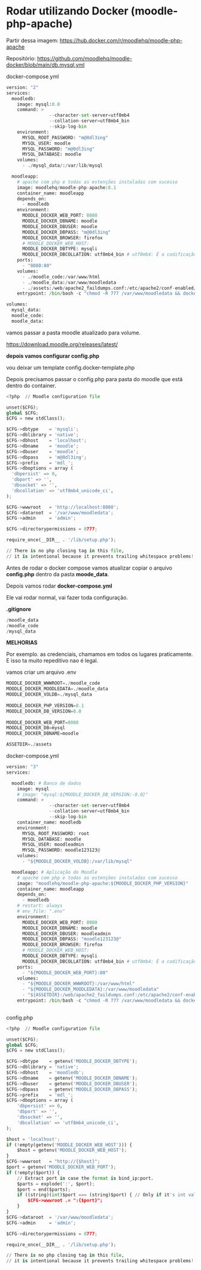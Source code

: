 # Rodar utilizando Docker (moodle-php-apache)

Partir dessa imagem: https://hub.docker.com/r/moodlehq/moodle-php-apache

Repositório: https://github.com/moodlehq/moodle-docker/blob/main/db.mysql.yml

docker-compose.yml

```python
version: "2"
services:
  moodledb:
    image: mysql:8.0
    command: >
                --character-set-server=utf8mb4
                --collation-server=utf8mb4_bin
                --skip-log-bin
    environment:
      MYSQL_ROOT_PASSWORD: "m@0dl3ing"
      MYSQL_USER: moodle
      MYSQL_PASSWORD: "m@0dl3ing"
      MYSQL_DATABASE: moodle
    volumes:
      - ./mysql_data/:/var/lib/mysql

  moodleapp:
    # apache com php e todas as estenções instaladas com sucesso
    image: moodlehq/moodle-php-apache:8.1
    container_name: moodleapp
    depends_on:
      - moodledb
    environment: 
      MOODLE_DOCKER_WEB_PORT: 8080
      MOODLE_DOCKER_DBNAME: moodle
      MOODLE_DOCKER_DBUSER: moodle
      MOODLE_DOCKER_DBPASS: "m@0dl3ing"
      MOODLE_DOCKER_BROWSER: firefox
      # MOODLE_DOCKER_WEB_HOST:  
      MOODLE_DOCKER_DBTYPE: mysqli
      MOODLE_DOCKER_DBCOLLATION: utf8mb4_bin # utf8mb4: É a codificação de caracteres UTF-8 que suporta até 4 bytes por caractere
    ports:
      - "8080:80"
    volumes:
      - ./moodle_code:/var/www/html
      - ./moodle_data:/var/www/moodledata
      - ./assets:/web/apache2_faildumps.conf:/etc/apache2/conf-enabled/apache2_faildumps.conf
    entrypoint: /bin/bash -c "chmod -R 777 /var/www/moodledata && docker-php-entrypoint apache2-foreground"

volumes:
  mysql_data:
  moodle_code:
  moodle_data:

```

vamos passar a pasta moodle atualizado para volume.

https://download.moodle.org/releases/latest/

**depois vamos configurar config.php**  

vou deixar um template config.docker-template.php 

Depois precisamos passar o config.php para pasta do moodle que está dentro do container. 

```python
<?php  // Moodle configuration file

unset($CFG);
global $CFG;
$CFG = new stdClass();

$CFG->dbtype    = 'mysqli';
$CFG->dblibrary = 'native';
$CFG->dbhost    = 'localhost';
$CFG->dbname    = 'moodle';
$CFG->dbuser    = 'moodle';
$CFG->dbpass    = 'm@0dl3ing';
$CFG->prefix    = 'mdl_';
$CFG->dboptions = array (
  'dbpersist' => 0,
  'dbport' => '',
  'dbsocket' => '',
  'dbcollation' => 'utf8mb4_unicode_ci',
);

$CFG->wwwroot   = 'http://localhost:8080';
$CFG->dataroot  = '/var/www/moodledata';
$CFG->admin     = 'admin';

$CFG->directorypermissions = 0777;

require_once(__DIR__ . '/lib/setup.php');

// There is no php closing tag in this file,
// it is intentional because it prevents trailing whitespace problems!
```

Antes de rodar o docker compose vamos atualizar copiar o arquivo **config.php** dentro da pasta **moode_data**.

Depois vamos rodar **docker-compose.yml** 

Ele vai rodar normal, vai fazer toda configuração.

**.gitignore**

```python
/moodle_data
/moodle_code
/mysql_data
```

**MELHORIAS**

Por exemplo. as credenciais, chamamos em todos os lugares praticamente. E isso ta muito repeditivo nao é legal. 

vamos criar um arquivo .env 

```python
MOODLE_DOCKER_WWWROOT=./moodle_code
MOODLE_DOCKER_MOODLEDATA=./moodle_data
MOODLE_DOCKER_VOLDB=./mysql_data
 
MOODLE_DOCKER_PHP_VERSION=8.1
MOODLE_DOCKER_DB_VERSION=8.0 
 
MOODLE_DOCKER_WEB_PORT=8080
MOODLE_DOCKER_DB=mysql
MOODLE_DOCKER_DBNAME=moodle

ASSETDIR=./assets
```

docker-compose.yml

```python
version: "3"
services:

  moodledb: # Banco de dados
    image: mysql
    # image: "mysql:${MOODLE_DOCKER_DB_VERSION:-8.0}"
    command: >
                --character-set-server=utf8mb4
                --collation-server=utf8mb4_bin
                --skip-log-bin
    container_name: moodledb
    environment:
      MYSQL_ROOT_PASSWORD: root
      MYSQL_DATABASE: moodle
      MYSQL_USER: moodleadmin
      MYSQL_PASSWORD: moodle123123@
    volumes:
      - "${MOODLE_DOCKER_VOLDB}:/var/lib/mysql"

  moodleapp: # Aplicação do Moodle
    # apache com php e todas as estenções instaladas com sucesso
    image: "moodlehq/moodle-php-apache:${MOODLE_DOCKER_PHP_VERSION}" 
    container_name: moodleapp
    depends_on:
      - moodledb
    # restart: always
    # env_file: ".env"
    environment:
      MOODLE_DOCKER_WEB_PORT: 8080
      MOODLE_DOCKER_DBNAME: moodle
      MOODLE_DOCKER_DBUSER: moodleadmin
      MOODLE_DOCKER_DBPASS: "moodle123123@"
      MOODLE_DOCKER_BROWSER: firefox
      # MOODLE_DOCKER_WEB_HOST:  
      MOODLE_DOCKER_DBTYPE: mysqli
      MOODLE_DOCKER_DBCOLLATION: utf8mb4_bin # utf8mb4: É a codificação de caracteres UTF-8 que suporta até 4 bytes por caractere
    ports:
      - "${MOODLE_DOCKER_WEB_PORT}:80"
    volumes:
      - "${MOODLE_DOCKER_WWWROOT}:/var/www/html"
      - "${MOODLE_DOCKER_MOODLEDATA}:/var/www/moodledata"
      - "${ASSETDIR}:/web/apache2_faildumps.conf:/etc/apache2/conf-enabled/apache2_faildumps.conf" 
    entrypoint: /bin/bash -c "chmod -R 777 /var/www/moodledata && docker-php-entrypoint apache2-foreground"
 
```

config.php

```python
<?php  // Moodle configuration file

unset($CFG);
global $CFG;
$CFG = new stdClass();

$CFG->dbtype    = getenv('MOODLE_DOCKER_DBTYPE');
$CFG->dblibrary = 'native';
$CFG->dbhost    = 'moodledb';
$CFG->dbname    = getenv('MOODLE_DOCKER_DBNAME');
$CFG->dbuser    = getenv('MOODLE_DOCKER_DBUSER');
$CFG->dbpass    = getenv('MOODLE_DOCKER_DBPASS');
$CFG->prefix    = 'mdl_';
$CFG->dboptions = array (
    'dbpersist' => 0,
    'dbport' => '',
    'dbsocket' => '',
    'dbcollation' => 'utf8mb4_unicode_ci',
);

$host = 'localhost';
if (!empty(getenv('MOODLE_DOCKER_WEB_HOST'))) {
    $host = getenv('MOODLE_DOCKER_WEB_HOST');
}
$CFG->wwwroot   = "http://{$host}";
$port = getenv('MOODLE_DOCKER_WEB_PORT');
if (!empty($port)) {
    // Extract port in case the format is bind_ip:port.
    $parts = explode(':', $port);
    $port = end($parts);
    if ((string)(int)$port === (string)$port) { // Only if it's int value.
        $CFG->wwwroot .= ":{$port}";
    }
}
$CFG->dataroot  = '/var/www/moodledata';
$CFG->admin     = 'admin';

$CFG->directorypermissions = 0777;

require_once(__DIR__ . '/lib/setup.php');

// There is no php closing tag in this file,
// it is intentional because it prevents trailing whitespace problems!
```